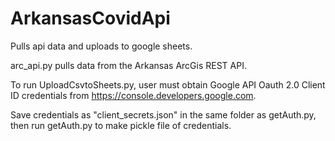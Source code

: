# ArkansasCovidApi
Pulls api data and uploads to google sheets.


arc_api.py pulls data from the Arkansas ArcGis REST API.



To run UploadCsvtoSheets.py, user must obtain Google API Oauth 2.0 Client ID credentials from https://console.developers.google.com.

Save credentials as "client_secrets.json" in the same folder as getAuth.py, then run getAuth.py to make pickle file of credentials. 


